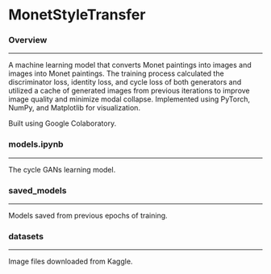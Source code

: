 # MonetStyleTransfer

### **Overview**
______________________________

A machine learning model that converts Monet paintings into images and images into Monet paintings. The training process calculated the discriminator loss, identity loss, and cycle loss of both generators and utilized a cache of generated images from previous iterations to improve image quality and minimize modal collapse. Implemented using PyTorch, NumPy, and Matplotlib for visualization. 

Built using Google Colaboratory.

### **models.ipynb**
______________________________

The cycle GANs learning model.

### **saved_models**
______________________________
Models saved from previous epochs of training.


### **datasets**
______________________________

Image files downloaded from Kaggle.
